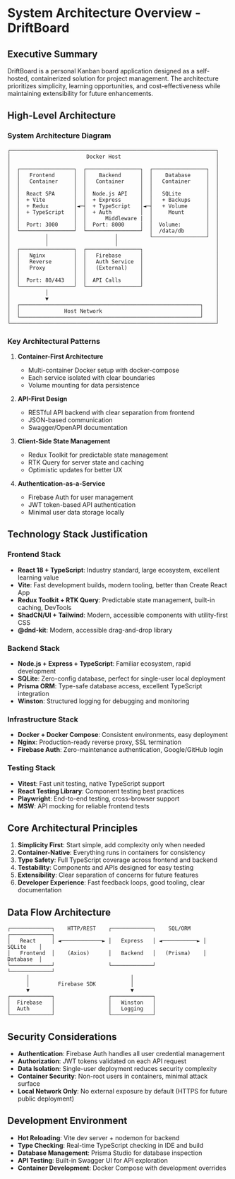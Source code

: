 # System Architecture Overview - DriftBoard

## Executive Summary

DriftBoard is a personal Kanban board application designed as a self-hosted, containerized solution for project management. The architecture prioritizes simplicity, learning opportunities, and cost-effectiveness while maintaining extensibility for future enhancements.

## High-Level Architecture

### System Architecture Diagram

```
┌─────────────────────────────────────────────────────────────────┐
│                        Docker Host                              │
│                                                                 │
│  ┌─────────────────┐  ┌─────────────────┐  ┌─────────────────┐  │
│  │   Frontend      │  │    Backend      │  │    Database     │  │
│  │   Container     │  │   Container     │  │   Container     │  │
│  │                 │  │                 │  │                 │  │
│  │  React SPA      │  │  Node.js API    │  │   SQLite        │  │
│  │  + Vite         │  │  + Express      │  │   + Backups     │  │
│  │  + Redux        │◄─┤  + TypeScript   │◄─┤   + Volume      │  │
│  │  + TypeScript   │  │  + Auth         │  │     Mount       │  │
│  │                 │  │      Middleware |  │                 │  │
│  │  Port: 3000     │  │  Port: 8000     │  │  Volume:        │  │
│  └─────────────────┘  └─────────────────┘  │  /data/db       │  │
│           │                     │          └─────────────────┘  │
│           │                     │                               │
│  ┌─────────────────┐  ┌─────────────────┐                       │
│  │   Nginx         │  │   Firebase      │                       │
│  │   Reverse       │  │   Auth Service  │                       │
│  │   Proxy         │  │   (External)    │                       │
│  │                 │  │                 │                       │
│  │  Port: 80/443   │  │  API Calls      │                       │
│  └─────────────────┘  └─────────────────┘                       │
│           │                                                     │
│           ▼                                                     │
│  ┌─────────────────────────────────────────────────────────┐    │
│  │              Host Network                               │    │
│  └─────────────────────────────────────────────────────────┘    │
└─────────────────────────────────────────────────────────────────┘
```

### Key Architectural Patterns

1. **Container-First Architecture**
   - Multi-container Docker setup with docker-compose
   - Each service isolated with clear boundaries
   - Volume mounting for data persistence

2. **API-First Design**
   - RESTful API backend with clear separation from frontend
   - JSON-based communication
   - Swagger/OpenAPI documentation

3. **Client-Side State Management**
   - Redux Toolkit for predictable state management
   - RTK Query for server state and caching
   - Optimistic updates for better UX

4. **Authentication-as-a-Service**
   - Firebase Auth for user management
   - JWT token-based API authentication
   - Minimal user data storage locally

## Technology Stack Justification

### Frontend Stack
- **React 18 + TypeScript**: Industry standard, large ecosystem, excellent learning value
- **Vite**: Fast development builds, modern tooling, better than Create React App
- **Redux Toolkit + RTK Query**: Predictable state management, built-in caching, DevTools
- **ShadCN/UI + Tailwind**: Modern, accessible components with utility-first CSS
- **@dnd-kit**: Modern, accessible drag-and-drop library

### Backend Stack
- **Node.js + Express + TypeScript**: Familiar ecosystem, rapid development
- **SQLite**: Zero-config database, perfect for single-user local deployment
- **Prisma ORM**: Type-safe database access, excellent TypeScript integration
- **Winston**: Structured logging for debugging and monitoring

### Infrastructure Stack
- **Docker + Docker Compose**: Consistent environments, easy deployment
- **Nginx**: Production-ready reverse proxy, SSL termination
- **Firebase Auth**: Zero-maintenance authentication, Google/GitHub login

### Testing Stack
- **Vitest**: Fast unit testing, native TypeScript support
- **React Testing Library**: Component testing best practices
- **Playwright**: End-to-end testing, cross-browser support
- **MSW**: API mocking for reliable frontend tests

## Core Architectural Principles

1. **Simplicity First**: Start simple, add complexity only when needed
2. **Container-Native**: Everything runs in containers for consistency
3. **Type Safety**: Full TypeScript coverage across frontend and backend
4. **Testability**: Components and APIs designed for easy testing
5. **Extensibility**: Clear separation of concerns for future features
6. **Developer Experience**: Fast feedback loops, good tooling, clear documentation

## Data Flow Architecture

```
┌─────────────┐    HTTP/REST    ┌─────────────┐    SQL/ORM    ┌─────────────┐
│   React     │ ◄─────────────► │   Express   │ ◄───────────► │   SQLite    │
│   Frontend  │    (Axios)      │   Backend   │   (Prisma)    │   Database  │
└─────────────┘                 └─────────────┘               └─────────────┘
      │                                │
      │         Firebase SDK           │
      ▼                                ▼
┌─────────────┐                 ┌─────────────┐
│  Firebase   │                 │   Winston   │
│  Auth       │                 │   Logging   │
└─────────────┘                 └─────────────┘
```

## Security Considerations

- **Authentication**: Firebase Auth handles all user credential management
- **Authorization**: JWT tokens validated on each API request
- **Data Isolation**: Single-user deployment reduces security complexity
- **Container Security**: Non-root users in containers, minimal attack surface
- **Local Network Only**: No external exposure by default (HTTPS for future public deployment)

## Development Environment

- **Hot Reloading**: Vite dev server + nodemon for backend
- **Type Checking**: Real-time TypeScript checking in IDE and build
- **Database Management**: Prisma Studio for database inspection
- **API Testing**: Built-in Swagger UI for API exploration
- **Container Development**: Docker Compose with development overrides
